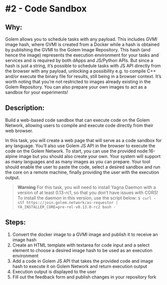# #2 - Code Sandbox

## Why:

Golem allows you to schedule tasks with any payload. This includes GVMI image hash, where GVMI is created from a Docker 
while a hash is obtained by publishing the GVMI to the Golem Image Repository.
This hash (and hence the image) represents the execution environment for your tasks and services and is required by both 
dApps and JS/Python APIs. But since a hash is just a string, it’s possible to schedule tasks with JS API directly from 
the browser with any payload, unlocking a possibility e.g. to compile C++ and/or execute the binary file for results, 
still being in a browser context. It’s worth noting that you’re not restricted to images already existing in the Golem Repository. 
You can also prepare your own images to act as a sandbox for your experiments! 

## Description:

Build a web-based code sandbox that can execute code on the Golem Network, allowing users to compile and execute code directly from their web browser.

In this task, you will create a web page that will serve as a code sandbox for any language. You’ll also use Golem JS API in the browser to execute the code on the Golem Network. To start, you can use the provided node:16-alpine image but you should also create your own. Your system will support as many languages and as many images as you can prepare. Your tool should enable the user to paste the code, select a desired sandbox and run the core on a remote machine, finally providing the user with the execution output.

> **Warning**
> For this task, you will need to install Yagna Daemon with a version of at least 0.13-rc1, so that you don’t have issues with CORS!
> To install the daemon in this version, use the script below:
> `$ curl -sSf https://join.golem.network/as-requestor | YA_INSTALLER_CORE=pre-rel-v0.13.0-rc2 bash -`

## Steps:

1. Convert the docker image to a GVMI image and publish it to receive an image hash
2. Create an HTML template with textarea for code input and a select element to choose a desired image hash to be used as an execution environment
3. Add a code in Golem JS API that takes the provided code and image hash to execute it on Golem Network and return execution output
4. Execution output is displayed to the user
5. Fill out the feedback form and publish changes in your repository fork
